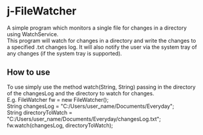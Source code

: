 # j-FileWatcher
A simple program which monitors a single file for changes in a directory using WatchService.<br/>
This program will watch for changes in a directory and write the changes to a specified .txt changes log. It will also notify the user via the system tray of any changes (if the system tray is supported).

## How to use
To use simply use the method watch(String, String) passing in the directory of the changesLog and the directory to watch for changes. </br>
E.g. FileWatcher fw = new FileWatcher();<br/>
String changesLog = "C:/Users/user_name/Documents/Everyday";<br/>
String directoryToWatch = "C:/Users/user_name/Documents/Everyday/changesLog.txt";</br>
fw.watch(changesLog, directoryToWatch);
